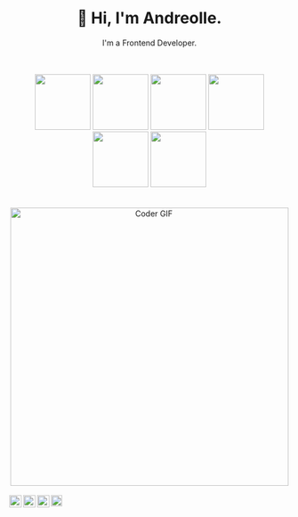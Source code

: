 <div align="center">
  <h1>👋 Hi, I'm Andreolle.</h1>
  <p>I'm a Frontend Developer.</p>
</div>
<br>
<br>
<div align="center">
  <img src="https://media3.giphy.com/media/ln7z2eWriiQAllfVcn/200w.webp" width="100" />
  <img src="https://i.giphy.com/media/eNAsjO55tPbgaor7ma/200w.webp" width="100" />
  <img src="https://i.giphy.com/media/VgGthkhUvGgOit7Y9i/200.webp" width="100" />
  <img src="https://media3.giphy.com/media/kdFc8fubgS31b8DsVu/giphy.webp" width="100" />
  <img src="https://i.giphy.com/media/KzJkzjggfGN5Py6nkT/200.webp" width="100" />
  <img src="https://i.giphy.com/media/IdyAQJVN2kVPNUrojM/200.webp" width="100" />
</div>
<br>
<br>
<div align="center">
  <img src="https://media.giphy.com/media/SWoSkN6DxTszqIKEqv/giphy.gif" alt="Coder GIF" width="500">
</div>
<br>
<a href="https://twitter.com/_JackAndrews" target="blank">
  <img align="left" alt="Andreolle Dantas | Twitter" width="22px" src="https://cdn.jsdelivr.net/npm/simple-icons@v3/icons/twitter.svg" />
</a>
<a href="https://www.linkedin.com/in/andreolledantas/" target="blank">
  <img align="left" alt="Andreolle's Linkdein" width="22px" src="https://cdn.jsdelivr.net/npm/simple-icons@v3/icons/linkedin.svg" />
</a>
<a href="mailto:andreolle18@gmail.com">
  <img align="left" alt="Andreolle's Email" width="22px" src="https://cdn.jsdelivr.net/npm/simple-icons@v3/icons/gmail.svg" />
</a>
<a href="https://www.instagram.com/_adnts/ target="blank">
  <img align="left" src="https://cdn.jsdelivr.net/npm/simple-icons@3.0.1/icons/instagram.svg" alt="dephraiim" height="20" width="20" />
</a>
